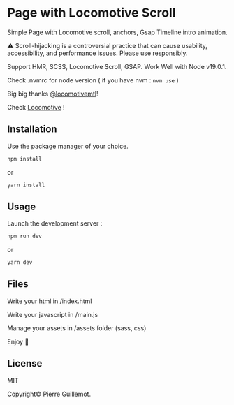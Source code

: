 # Page with Locomotive Scroll

Simple Page with Locomotive scroll, anchors, Gsap Timeline intro animation.

⚠️ Scroll-hijacking is a controversial practice that can cause usability, 
accessibility, and performance issues. Please use responsibly.

Support HMR, SCSS, Locomotive Scroll, GSAP.
Work Well with Node v19.0.1.

Check .nvmrc for node version ( if you have nvm : `nvm use` )

Big big thanks [@locomotivemtl](https://github.com/locomotivemtl)!

Check [Locomotive](https://locomotive.ca/fr) !

## Installation

Use the package manager of your choice.

```bash
npm install
```
or
```bash
yarn install
```

## Usage

Launch the development server :

```bash
npm run dev
```
or
```bash
yarn dev
```

## Files

Write your html in /index.html

Write your javascript in /main.js

Manage your assets in /assets folder (sass, css)


Enjoy 👋


## License

MIT

Copyright©️ Pierre Guillemot.